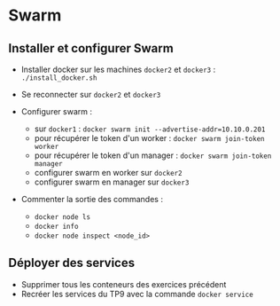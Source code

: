# Swarm

## Installer et configurer Swarm

* Installer docker sur les machines `docker2` et `docker3` : `./install_docker.sh`
* Se reconnecter sur `docker2` et `docker3`

* Configurer swarm :
  * sur `docker1` : `docker swarm init --advertise-addr=10.10.0.201`
  * pour récupérer le token d'un worker : `docker swarm join-token worker`
  * pour récupérer le token d'un manager : `docker swarm join-token manager`
  * configurer swarm en worker sur `docker2`
  * configurer swarm en manager sur `docker3`

* Commenter la sortie des commandes :
  * `docker node ls`
  * `docker info`
  * `docker node inspect <node_id>`

## Déployer des services

* Supprimer tous les conteneurs des exercices précédent
* Recréer les services du TP9 avec la commande `docker service`
